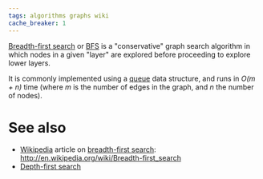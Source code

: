 ```yaml
---
tags: algorithms graphs wiki
cache_breaker: 1
---
```


[Breadth-first search](/wiki/Breadth-first_search) or [BFS](/wiki/BFS) is a "conservative" graph search algorithm in which nodes in a given "layer" are explored before proceeding to explore lower layers.

It is commonly implemented using a [queue](/wiki/queue) data structure, and runs in _O(m + n)_ time (where _m_ is the number of edges in the graph, and _n_ the number of nodes).

# See also

-   [Wikipedia](/wiki/Wikipedia) article on [breadth-first search](/wiki/breadth-first_search): <http://en.wikipedia.org/wiki/Breadth-first_search>
-   [Depth-first search](/wiki/Depth-first_search)
